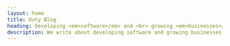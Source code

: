```yaml
---
layout: home
title: Duty Blog
heading: Developing <em>software</em> and <br> growing <em>businesses</em>.
description: We write about developing software and growing businesses and start-ups.
---
```

